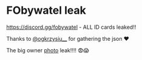 # FObywatel leak

https://discord.gg/fobywatel - ALL ID cards leaked!!

Thanks to [@ogkrzysiu__](https://discord.com/users/945015335621374072) for gathering the json ❤️

The big owner [photo](https://github.com/Rateusz-Inc/leaks/blob/master/fobywatel/itzmisiu.png) leak!!!! 😨😱 
